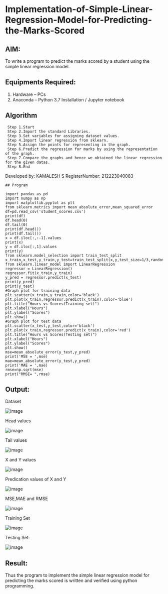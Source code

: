# Implementation-of-Simple-Linear-Regression-Model-for-Predicting-the-Marks-Scored

## AIM:
To write a program to predict the marks scored by a student using the simple linear regression model.

## Equipments Required:
1. Hardware – PCs
2. Anaconda – Python 3.7 Installation / Jupyter notebook

## Algorithm
```
 Step 1.Start
 Step 2.Import the standard Libraries.
 Step 3.Set variables for assigning dataset values.
 Step 4.Import linear regression from sklearn.
 Step 5.Assign the points for representing in the graph.
 Step 6.Predict the regression for marks by using the representation of the graph.
 Step 7.Compare the graphs and hence we obtained the linear regression for the given datas.
 Step 8.End
```
Developed by: KAMALESH S
RegisterNumber: 212223040083


```
## Program

import pandas as pd
import numpy as np
import matplotlib.pyplot as plt
from sklearn.metrics import mean_absolute_error,mean_squared_error
df=pd.read_csv('student_scores.csv')
print(df)
df.head(0)
df.tail(0)
print(df.head())
print(df.tail())
x = df.iloc[:,:-1].values
print(x)
y = df.iloc[:,1].values
print(y)
from sklearn.model_selection import train_test_split
x_train,x_test,y_train,y_test=train_test_split(x,y,test_size=1/3,random_state=0)
from sklearn.linear_model import LinearRegression
regressor = LinearRegression()
regressor.fit(x_train,y_train)
y_pred = regressor.predict(x_test)
print(y_pred)
print(y_test)
#Graph plot for training data
plt.scatter(x_train,y_train,color='black')
plt.plot(x_train,regressor.predict(x_train),color='blue')
plt.title("Hours vs Scores(Training set)")
plt.xlabel("Hours")
plt.ylabel("Scores")
plt.show()
#Graph plot for test data
plt.scatter(x_test,y_test,color='black')
plt.plot(x_train,regressor.predict(x_train),color='red')
plt.title("Hours vs Scores(Testing set)")
plt.xlabel("Hours")
plt.ylabel("Scores")
plt.show()
mse=mean_absolute_error(y_test,y_pred)
print('MSE = ',mse)
mae=mean_absolute_error(y_test,y_pred)
print('MAE = ',mae)
rmse=np.sqrt(mse)
print("RMSE= ",rmse)
```

## Output:
Dataset

![image](https://github.com/kaviya546/Implementation-of-Simple-Linear-Regression-Model-for-Predicting-the-Marks-Scored/assets/150368823/a9212177-0218-4e21-bc4e-f787826a04df)

Head values

![image](https://github.com/kaviya546/Implementation-of-Simple-Linear-Regression-Model-for-Predicting-the-Marks-Scored/assets/150368823/795bddab-6390-498a-a0e6-23259f4eb8a8)

Tail values

![image](https://github.com/kaviya546/Implementation-of-Simple-Linear-Regression-Model-for-Predicting-the-Marks-Scored/assets/150368823/5dee723b-5ed0-4f64-b095-4294f1bdc543)

X and Y values

![image](https://github.com/kaviya546/Implementation-of-Simple-Linear-Regression-Model-for-Predicting-the-Marks-Scored/assets/150368823/a63fc960-8972-4429-94c4-6ba25dbb5614)

Predication values of X and Y

![image](https://github.com/kaviya546/Implementation-of-Simple-Linear-Regression-Model-for-Predicting-the-Marks-Scored/assets/150368823/140971fb-9e5a-4d2d-a848-8327c64247e7)

MSE,MAE and RMSE

![image](https://github.com/kaviya546/Implementation-of-Simple-Linear-Regression-Model-for-Predicting-the-Marks-Scored/assets/150368823/bb060ed8-c409-4dd4-a60e-6cc571a397ed)

Training Set

![image](https://github.com/kaviya546/Implementation-of-Simple-Linear-Regression-Model-for-Predicting-the-Marks-Scored/assets/150368823/f39f1008-e18f-40f0-ba4e-3bda6f4bb49b)

Testing Set:

![image](https://github.com/kaviya546/Implementation-of-Simple-Linear-Regression-Model-for-Predicting-the-Marks-Scored/assets/150368823/08349fde-715d-491c-a3a4-ddbcc53e21bc)



## Result:
Thus the program to implement the simple linear regression model for predicting the marks scored is written and verified using python programming.
